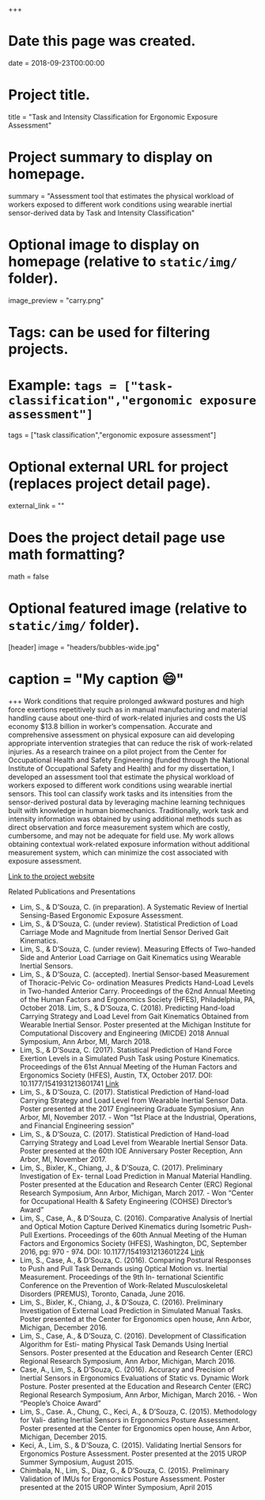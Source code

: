 

+++
# Date this page was created.
date = 2018-09-23T00:00:00

# Project title.
title = "Task and Intensity Classification for Ergonomic Exposure Assessment"

# Project summary to display on homepage.
summary = "Assessment tool that estimates the physical workload of workers exposed to different work conditions using wearable inertial sensor-derived data by Task and Intensity Classification"

# Optional image to display on homepage (relative to `static/img/` folder).
image_preview = "carry.png"

# Tags: can be used for filtering projects.
# Example: `tags = ["task-classification","ergonomic exposure assessment"]`
tags = ["task classification","ergonomic exposure assessment"]

# Optional external URL for project (replaces project detail page).
external_link = ""

# Does the project detail page use math formatting?
math = false

# Optional featured image (relative to `static/img/` folder).
[header]
 image = "headers/bubbles-wide.jpg"
# caption = "My caption :smile:"

+++
Work conditions that require prolonged awkward postures and high force exertions repetitively such as in manual manufacturing and material handling cause about one-third of work-related injuries and costs the US economy $13.8 billion in worker’s compensation. Accurate and comprehensive assessment on physical exposure can aid developing appropriate intervention strategies that can reduce the risk of work-related injuries. As a research trainee on a pilot project from the Center for Occupational Health and Safety Engineering (funded through the National Institute of Occupational Safety and Health) and for my dissertation, I developed an assessment tool that estimate the physical workload of workers exposed to different work conditions using wearable inertial sensors. This tool can classify work tasks and its intensities from the sensor-derived postural data by leveraging machine learning techniques built with knowledge in human biomechanics. Traditionally, work task and intensity information was obtained by using additional methods such as direct observation and force measurement system which are costly, cumbersome, and may not be adequate for field use. My work allows obtaining contextual work-related exposure information without additional measurement system, which can minimize the cost associated with exposure assessment. 

[Link to the project website](http://cohse.umich.edu/funding/pprt-program-overview/past-funded-pprt-proposals/lim-and-dsouza/)

Related Publications and Presentations

- Lim, S., & D’Souza, C. (in preparation). A Systematic Review of Inertial Sensing-Based Ergonomic Exposure Assessment.
- Lim, S., & D’Souza, C. (under review). Statistical Prediction of Load Carriage Mode and Magnitude from Inertial Sensor Derived Gait Kinematics.
- Lim, S., & D’Souza, C. (under review). Measuring Effects of Two-handed Side and Anterior Load Carriage on Gait Kinematics using Wearable Inertial Sensors.
- Lim, S., & D’Souza, C. (accepted). Inertial Sensor-based Measurement of Thoracic-Pelvic Co- ordination Measures Predicts Hand-Load Levels in Two-handed Anterior Carry. Proceedings of the 62nd Annual Meeting of the Human Factors and Ergonomics Society (HFES), Philadelphia, PA, October 2018.
Lim, S., & D’Souza, C. (2018). Predicting Hand-load Carrying Strategy and Load Level from Gait Kinematics Obtained from Wearable Inertial Sensor. Poster presented at the Michigan Institute for Computational Discovery and Engineering (MICDE) 2018 Annual Symposium, Ann Arbor, MI, March 2018.
- Lim, S., & D’Souza, C. (2017). Statistical Prediction of Hand Force Exertion Levels in a Simulated Push Task using Posture Kinematics. Proceedings of the 61st Annual Meeting of the Human Factors and Ergonomics Society (HFES), Austin, TX, October 2017. DOI: 10.1177/1541931213601741  [Link](http://journals.sagepub.com.proxy.lib.umich.edu/doi/abs/10.1177/1541931213601741)
- Lim, S., & D’Souza, C. (2017). Statistical Prediction of Hand-load Carrying Strategy and Load Level from Wearable Inertial Sensor Data. Poster presented at the 2017 Engineering Graduate Symposium, Ann Arbor, MI, November 2017. - Won “1st Place at the Industrial, Operations, and Financial Engineering session”
- Lim, S., & D’Souza, C. (2017). Statistical Prediction of Hand-load Carrying Strategy and Load Level from Wearable Inertial Sensor Data. Poster presented at the 60th IOE Anniversary Poster Reception, Ann Arbor, MI, November 2017.
- Lim, S., Bixler, K., Chiang, J., & D’Souza, C. (2017). Preliminary Investigation of Ex- ternal Load Prediction in Manual Material Handling. Poster presented at the Education and Research Center (ERC) Regional Research Symposium, Ann Arbor, Michigan, March 2017. - Won “Center for Occupational Health & Safety Engineering (COHSE) Director’s Award”
- Lim, S., Case, A., & D’Souza, C. (2016). Comparative Analysis of Inertial and Optical Motion Capture Derived Kinematics during Isometric Push-Pull Exertions. Proceedings of the 60th Annual Meeting of the Human Factors and Ergonomics Society (HFES), Washington, DC, September 2016, pg: 970 - 974. DOI: 10.1177/1541931213601224  [Link](http://journals.sagepub.com.proxy.lib.umich.edu/doi/abs/10.1177/1541931213601224)
- Lim, S., Case, A., & D’Souza, C. (2016). Comparing Postural Responses to Push and Pull Task Demands using Optical Motion vs. Inertial Measurement. Proceedings of the 9th In- ternational Scientific Conference on the Prevention of Work-Related Musculoskeletal Disorders (PREMUS), Toronto, Canada, June 2016. 
- Lim, S., Bixler, K., Chiang, J., & D’Souza, C. (2016). Preliminary Investigation of External Load Prediction in Simulated Manual Tasks. Poster presented at the Center for Ergonomics open house, Ann Arbor, Michigan, December 2016.
- Lim, S., Case, A., & D’Souza, C. (2016). Development of Classification Algorithm for Esti- mating Physical Task Demands Using Inertial Sensors. Poster presented at the Education and Research Center (ERC) Regional Research Symposium, Ann Arbor, Michigan, March 2016.
- Case, A., Lim, S., & D’Souza, C. (2016). Accuracy and Precision of Inertial Sensors in Ergonomics Evaluations of Static vs. Dynamic Work Posture. Poster presented at the Education and Research Center (ERC) Regional Research Symposium, Ann Arbor, Michigan, March 2016. - Won “People’s Choice Award”
- Lim, S., Case. A., Chung, C., Keci, A., & D’Souza, C. (2015). Methodology for Vali- dating Inertial Sensors in Ergonomics Posture Assessment. Poster presented at the Center for Ergonomics open house, Ann Arbor, Michigan, December 2015.
- Keci, A., Lim, S., & D’Souza, C. (2015). Validating Inertial Sensors for Ergonomics Posture Assessment. Poster presented at the 2015 UROP Summer Symposium, August 2015.
- Chimbala, N., Lim, S., Diaz, G., & D’Souza, C. (2015). Preliminary Validation of IMUs for Ergonomics Posture Assessment. Poster presented at the 2015 UROP Winter Symposium, April 2015

